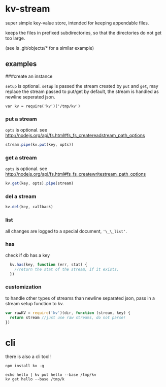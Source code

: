 # kv-stream

super simple key-value store, intended for keeping appendable files.

keeps the files in prefixed subdirectories, so that the directories do not get too large.

(see ls .git/objects/\* for a similar example)

## examples

###create an instance

`setup` is optional. `setup` is passed the stream created by `put` and `get`, may replace the stream passed to put/get
by default, the stream is handled as newline seperated json.

```
var kv = require('kv')('/tmp/kv')

```
### put a stream

`opts` is optional. see [http://nodejs.org/api/fs.html#fs_fs_createreadstream_path_options ](fs.createWriteStream)

``` js
stream.pipe(kv.put(key, opts))
```

### get a stream

`opts` is optional. see [http://nodejs.org/api/fs.html#fs_fs_createwritestream_path_options ](fs.createReadStream)

``` js
kv.get(key, opts).pipe(stream) 
```

### del a stream

``` js
kv.del(key, callback)
```

### list

all changes are logged to a special document, `'\_\_list'`. 

### has

check if db has a key

``` js
  kv.has(key, function (err, stat) {
    //return the stat of the stream, if it exists.
  })

```

### customization

to handle other types of streams than newline separated json, pass in a stream setup function to kv.

``` js
var rawKV = require('kv')(dir, function (stream, key) {
  return stream //just use raw streams, do not parse!
})
```

# cli

there is also a cli tool!

```
npm install kv -g

echo hello | kv put hello --base /tmp/kv
kv get hello --base /tmp/k

```
